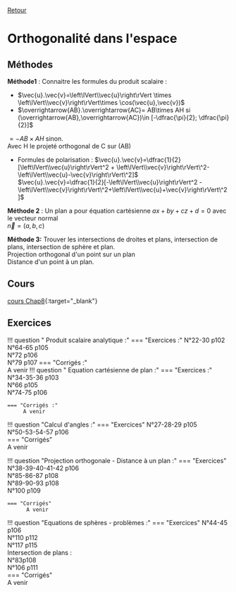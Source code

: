 [Retour](../../Chap.md)
# Orthogonalité dans l'espace

## Méthodes 
**Méthode1** : Connaitre les formules du produit scalaire :  
- $\vec{u}.\vec{v}=\left\lVert\\vec{u}\right\rVert \times \left\lVert\\vec{v}\right\rVert\times \cos(\vec{u},\vec{v})$
- $\overrightarrow{AB}.\overrightarrow{AC}= 
AB\times AH  si (\overrightarrow{AB},\overrightarrow{AC})\in [-\dfrac{\pi}{2}; \dfrac{\pi}{2}]$

$=-AB\times AH$ sinon.  
Avec H le projeté orthogonal de C sur (AB)
- Formules de polarisation :
$\vec{u}.\vec{v}=\dfrac{1}{2}[\left\lVert\\vec{u}\right\rVert^2 + \left\lVert\\vec{v}\right\rVert\^2-\left\lVert\\vec{u}-\vec{v}\right\rVert\^2]$  
$\vec{u}.\vec{v}=\dfrac{1}{2}[-\left\lVert\\vec{u}\right\rVert^2 - \left\lVert\\vec{v}\right\rVert\^2+\left\lVert\\vec{u}+\vec{v}\right\rVert\^2]$

**Méthode 2** : Un plan a pour équation cartésienne $ax+by+cz+d=0$ avec le vecteur normal  
$\vec{n}=(a,b,c)$

**Méthode 3:** Trouver les intersections de droites et plans, intersection de plans, intersection de sphère et plan.   
Projection orthogonal d'un point sur un plan  
Distance d'un point à un plan.
    
## Cours 
[cours Chap8](./Cours-Chap8.pdf){:target="_blank"}

## Exercices

!!! question " Produit scalaire analytique :"
    === "Exercices :" 
         N°22-30 p102  
         N°64-65 p105  
         N°72 p106  
         N°79 p107
    === "Corrigés :"  
        A venir
!!! question " Equation cartésienne de plan :"
    === "Exercices :" 
         N°34-35-36 p103  
         N°66 p105  
         N°74-75 p106  
         
    === "Corrigés :"  
         A venir
        
!!! question "Calcul d'angles :"
    === "Exercices"
        N°27-28-29 p105  
        N°50-53-54-57 p106  
    === "Corrigés"  
          A venir

!!! question "Projection orthogonale - Distance à un plan :"
    === "Exercices" 
        N°38-39-40-41-42 p106  
        N°85-86-87 p108  
        N°89-90-93 p108  
        N°100 p109  
        
    === "Corrigés"  
          A venir

!!! question "Equations de sphères - problèmes :"
    === "Exercices" 
        N°44-45 p106  
        N°110 p112  
        N°117 p115  
        Intersection de plans :   
        N°83p108  
        N°106 p111  
    === "Corrigés"  
          A venir
